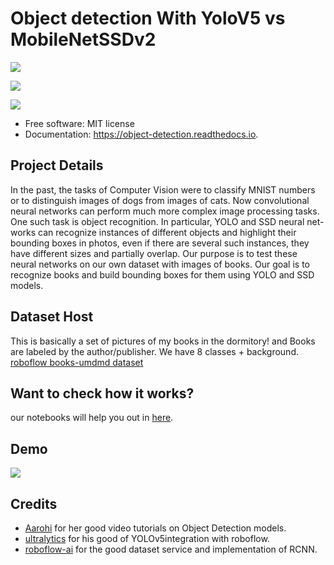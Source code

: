 # Object detection With YoloV5 vs MobileNetSSDv2



<a href="https://object-detection.readthedocs.io/en/latest/?version=latest"><img src="https://readthedocs.org/projects/object-detection/badge/?version=latest"></a>


<a href="https://travis-ci.com/ehsan2754/object_detection"><img src="https://img.shields.io/travis/ehsan2754/object_detection.svg"></a>

<a href="https://pypi.python.org/pypi/object_detection"><img src="https://img.shields.io/pypi/v/object_detection.svg"></a>

* Free software: MIT license
* Documentation: https://object-detection.readthedocs.io.

## Project Details

In the past, the tasks of Computer Vision were to
classify MNIST numbers or to distinguish images of dogs from
images of cats. Now convolutional neural networks can perform
much more complex image processing tasks. One such task is
object recognition. In particular, YOLO and SSD neural net-
works can recognize instances of different objects and highlight
their bounding boxes in photos, even if there are several such
instances, they have different sizes and partially overlap.
Our purpose is to test these neural networks on our own
dataset with images of books. Our goal is to recognize books and
build bounding boxes for them using YOLO and SSD models.


## Dataset Host 
This is basically a set of pictures of my books in the dormitory! and Books are labeled by the author/publisher. We have 8 classes + background.
[roboflow books-umdmd dataset](https://universe.roboflow.com/cv-yovjv/books-umdmd/dataset/4/images/)


## Want to check how it works? 

our notebooks will help you out in [here](./notebooks). 

## Demo 

![](/docs/result-gif.gif)


## Credits

* [Aarohi](https://github.com/AarohiSingla) for her good video tutorials on Object Detection models.
* [ultralytics](https://github.com/ultralytics/yolov5) for his good of YOLOv5integration with roboflow.
* [roboflow-ai](https://github.com/roboflow-ai/tensorflow-object-detection-faster-rcnn) for the good dataset service and implementation of RCNN.
